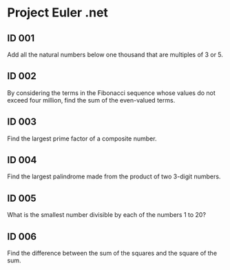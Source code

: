 Project Euler .net
==================

ID 001
------

Add all the natural numbers below one thousand that are multiples of 3 or 5.


ID 002
------

By considering the terms in the Fibonacci sequence whose values do not exceed four million, find the sum of the even-valued terms.


ID 003
------

Find the largest prime factor of a composite number.


ID 004
------

Find the largest palindrome made from the product of two 3-digit numbers.

ID 005
------

What is the smallest number divisible by each of the numbers 1 to 20?

ID 006
------

Find the difference between the sum of the squares and the square of the sum.